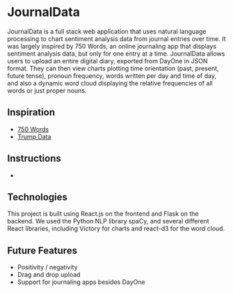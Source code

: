 # JournalData

JournalData is a full stack web application that uses natural language processing to chart sentiment analysis data from journal entries over time.  It was largely inspired by 750 Words, an online journaling app that displays sentiment analysis data, but only for one entry at a time.  JournalData allows users to upload an entire digital diary, exported from DayOne in JSON format. They can then view charts plotting time orientation (past, present, future tense), pronoun frequency, words written per day and time of day, and also a dynamic word cloud displaying the relative frequencies of all words or just proper nouns.  

## Inspiration

- [750 Words][750words]
- [Trump Data][trumpdata]

[750words]: http://750words.com/
[trumpdata]: http://www.trumpdata.org/

## Instructions

- 

## Technologies

This project is built using React.js on the frontend and Flask on the backend.  We used the Python NLP library spaCy, and several different React libraries, including Victory for charts and react-d3 for the word cloud.

## Future Features

- Positivity / negativity
- Drag and drop upload
- Support for journaling apps besides DayOne
